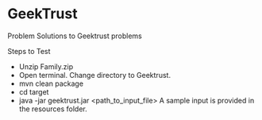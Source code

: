 # GeekTrust
Problem Solutions to Geektrust problems

Steps to Test
* Unzip Family.zip
* Open terminal. Change directory to Geektrust.
* mvn clean package
* cd target
* java -jar geektrust.jar <path_to_input_file>
  A sample input is provided in the resources folder.
